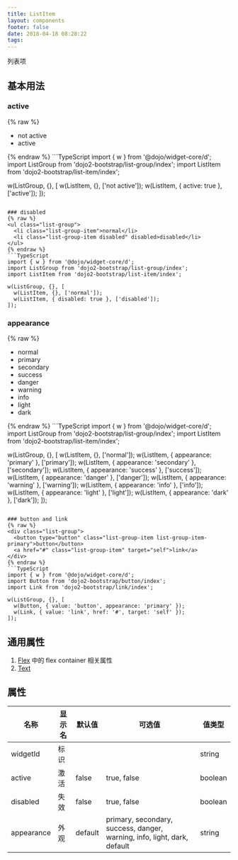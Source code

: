 ```yaml
---
title: ListItem
layout: components
footer: false
date: 2018-04-18 08:28:22
tags:
---
```


列表项

## 基本用法

### active
{% raw %}
<ul class="list-group">
  <li class="list-group-item">not active</li>
  <li class="list-group-item active">active</li>
</ul>
{% endraw %}
```TypeScript
import { w } from '@dojo/widget-core/d';
import ListGroup from 'dojo2-bootstrap/list-group/index';
import ListItem from 'dojo2-bootstrap/list-item/index';

w(ListGroup, {}, [
  w(ListItem, {}, ['not active']);
  w(ListItem, { active: true }, ['active']);
]);
```

### disabled
{% raw %}
<ul class="list-group">
  <li class="list-group-item">normal</li>
  <li class="list-group-item disabled" disabled>disabled</li>
</ul>
{% endraw %}
```TypeScript
import { w } from '@dojo/widget-core/d';
import ListGroup from 'dojo2-bootstrap/list-group/index';
import ListItem from 'dojo2-bootstrap/list-item/index';

w(ListGroup, {}, [
  w(ListItem, {}, ['normal']);
  w(ListItem, { disabled: true }, ['disabled']);
]);
```
### appearance
{% raw %}
<ul class="list-group">
  <li class="list-group-item">normal</li>
  <li class="list-group-item list-group-item-primary">primary</li>
  <li class="list-group-item list-group-item-secondary">secondary</li>
  <li class="list-group-item list-group-item-success">success</li>
  <li class="list-group-item list-group-item-danger">danger</li>
  <li class="list-group-item list-group-item-warning">warning</li>
  <li class="list-group-item list-group-item-info">info</li>
  <li class="list-group-item list-group-item-light">light</li>
  <li class="list-group-item list-group-item-dark">dark</li>
</ul>
{% endraw %}
```TypeScript
import { w } from '@dojo/widget-core/d';
import ListGroup from 'dojo2-bootstrap/list-group/index';
import ListItem from 'dojo2-bootstrap/list-item/index';

w(ListGroup, {}, [
  w(ListItem, {}, ['normal']);
  w(ListItem, { appearance: 'primary' }, ['primary']);
  w(ListItem, { appearance: 'secondary' }, ['secondary']);
  w(ListItem, { appearance: 'success' }, ['success']);
  w(ListItem, { appearance: 'danger' }, ['danger']);
  w(ListItem, { appearance: 'warning' }, ['warning']);
  w(ListItem, { appearance: 'info' }, ['info']);
  w(ListItem, { appearance: 'light' }, ['light']);
  w(ListItem, { appearance: 'dark' }, ['dark']);
]);
```

### button and link
{% raw %}
<div class="list-group">
  <button type="button" class="list-group-item list-group-item-primary">button</button>
  <a href="#" class="list-group-item" target="self">link</a>
</div>
{% endraw %}
```TypeScript
import { w } from '@dojo/widget-core/d';
import Button from 'dojo2-bootstrap/button/index';
import Link from 'dojo2-bootstrap/link/index';

w(ListGroup, {}, [
  w(Button, { value: 'button', appearance: 'primary' });
  w(Link, { value: 'link', href: '#', target: 'self' });
]);
```

## 通用属性

1. [Flex](../Utilities/Flex.html) 中的 flex container 相关属性
1. [Text](../Utilities/Text.html)

## 属性

| 名称  | 显示名 | 默认值 | 可选值 |值类型 |
| ----- | ------ | ----- | ----- | --------- |
| widgetId | 标识 | | | string |
| active | 激活 | false | true, false | boolean |
| disabled | 失效 | false | true, false | boolean |
| appearance | 外观 | default | primary, secondary, success, danger, warning, info, light, dark, default | string |